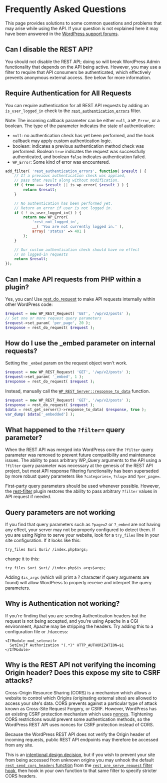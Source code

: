# Frequently Asked Questions

This page provides solutions to some common questions and problems that may arise while using the API. If your question is not explained here it may have been answered in the [WordPress support forums](https://wordpress.org/support/topic-tag/rest-api).


## Can I disable the REST API?

You should not disable the REST API; doing so will break WordPress Admin functionality that depends on the API being active. However, you may use a filter to require that API consumers be authenticated, which effectively prevents anonymous external access. See below for more information.


## Require Authentication for All Requests

You can require authentication for all REST API requests by adding an `is_user_logged_in` check to the [`rest_authentication_errors`](https://developer.wordpress.org/reference/hooks/rest_authentication_errors/) filter.

Note: The incoming callback parameter can be either `null`, a `WP_Error`, or a boolean. The type of the parameter indicates the state of authentication:

 * `null`: no authentication check has yet been performed, and the hook callback may apply custom authentication logic.
 * boolean: indicates a previous authentication method check was performed. Boolean `true` indicates the request was successfully authenticated, and boolean `false` indicates authentication failed.
 * `WP_Error`: Some kind of error was encountered.

```php
add_filter( 'rest_authentication_errors', function( $result ) {
    // If a previous authentication check was applied,
    // pass that result along without modification.
    if ( true === $result || is_wp_error( $result ) ) {
        return $result;
    }

    // No authentication has been performed yet.
    // Return an error if user is not logged in.
    if ( ! is_user_logged_in() ) {
        return new WP_Error(
            'rest_not_logged_in',
            __( 'You are not currently logged in.' ),
            array( 'status' => 401 )
        );
    }

    // Our custom authentication check should have no effect
    // on logged-in requests
    return $result;
});
```


## Can I make API requests from PHP within a plugin?

Yes, you can! Use [rest_do_request](https://developer.wordpress.org/reference/functions/rest_do_request/) to make API requests internally within other WordPress code:

```php
$request = new WP_REST_Request( 'GET', '/wp/v2/posts' );
// Set one or more request query parameters
$request->set_param( 'per_page', 20 );
$response = rest_do_request( $request );
```

## How do I use the _embed parameter on internal requests?

Setting the `_embed` param on the request object won't work.

```php
$request = new WP_REST_Request( 'GET', '/wp/v2/posts' );
$request->set_param( '_embed', 1 );
$response = rest_do_request( $request );
```

Instead, manually call the [`WP_REST_Server::response_to_data`](https://developer.wordpress.org/reference/classes/wp_rest_server/) function.

```php
$request = new WP_REST_Request( 'GET', '/wp/v2/posts' );
$response = rest_do_request( $request );
$data = rest_get_server()->response_to_data( $response, true );
var_dump( $data['_embedded'] );
```

## What happened to the `?filter=` query parameter?

When the REST API was merged into WordPress core the `?filter` query parameter was removed to prevent future compatibility and maintenance issues. The ability to pass arbitrary WP_Query arguments to the API using a `?filter` query parameter was necessary at the genesis of the REST API project, but most API response filtering functionality has been superseded by more robust query parameters like `?categories=`, `?slug=` and `?per_page=`.

First-party query parameters should be used whenever possible. However, the [rest-filter](https://github.com/wp-api/rest-filter) plugin restores the ability to pass arbitrary `?filter` values in API request if needed.


## Query parameters are not working

If you find that query parameters such as `?page=2` or `?_embed` are not having any effect, your server may not be properly configured to detect them. If you are using Nginx to serve your website, look for a `try_files` line in your site configuration. If it looks like this:

```
try_files $uri $uri/ /index.php$args;
```

change it to this:

```
try_files $uri $uri/ /index.php$is_args$args;
```

Adding `$is_args` (which will print a ? character if query arguments are found) will allow WordPress to properly receive and interpret the query parameters.


## Why is Authentication not working?

If you're finding that you are sending Authentication headers but the request is not being accepted, and you're using Apache in a CGI environment, Apache may be stripping the headers. Try adding this to a configuration file or .htaccess:

```
<IfModule mod_setenvif>
  SetEnvIf Authorization "(.*)" HTTP_AUTHORIZATION=$1
</IfModule>
```

## Why is the REST API not verifying the incoming Origin header? Does this expose my site to CSRF attacks?

Cross-Origin Resource Sharing (CORS) is a mechanism which allows a website to control which Origins (originating external sites) are allowed to access your site's data. CORS prevents against a particular type of attack known as Cross-Site Request Forgery, or CSRF. However, WordPress has an existing CSRF protection mechanism which uses [nonces](https://developer.wordpress.org/plugins/security/nonces/). Tightening CORS restrictions would prevent some authentication methods, so the WordPress REST API uses nonces for CSRF protection instead of CORS.

Because the WordPress REST API does not verify the Origin header of incoming requests, public REST API endpoints may therefore be accessed from any site.

This is an [intentional design decision](https://core.trac.wordpress.org/changeset/40600), but if you wish to prevent your site from being accessed from unknown origins you may unhook the default [`rest_send_cors_headers` function](https://developer.wordpress.org/reference/functions/rest_send_cors_headers/) from the [`rest_pre_serve_request` filter hook](https://developer.wordpress.org/reference/hooks/rest_pre_serve_request/), then hook in your own function to that same filter to specify stricter CORS headers.
